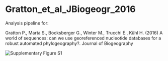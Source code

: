 # Gratton_et_al_JBiogeogr_2016
Analysis pipeline for:

Gratton P., Marta S., Bocksberger G., Winter M., Trucchi E., Kühl H. (2016) A world of sequences: can we use georeferenced nucleotide databases for a robust automated phylogeography?. Journal of Biogeography

![Supplementary Figure S1](raw/master/Supplementary%20Figure%20S1.png)
